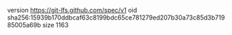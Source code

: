 version https://git-lfs.github.com/spec/v1
oid sha256:15939b170ddbcaf63c8199bdc65ce781279ed207b30a73c85d3b71985005a69b
size 1163
